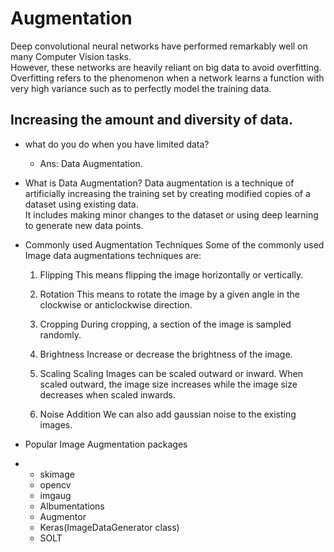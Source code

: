 # Augmentation
Deep convolutional neural networks have performed remarkably well on many Computer Vision tasks. \
However, these networks are heavily reliant on big data to avoid overfitting. \
Overfitting refers to the phenomenon when a network learns a function with very high variance such as to perfectly model the training data. 


## Increasing the amount and diversity of data.

* what do you do when you have limited data? 
  * Ans: Data Augmentation.

* What is Data Augmentation?
  Data augmentation is a technique of artificially increasing the training set by creating modified copies of a dataset using existing data. \
  It includes making minor changes to the dataset or using deep learning to generate new data points.  

* Commonly used Augmentation Techniques
  Some of the commonly used Image data augmentations techniques are:

  1. Flipping
      This means flipping the image horizontally or vertically.
      
  2. Rotation
      This means to rotate the image by a given angle in the clockwise or anticlockwise direction.
      
  3. Cropping
      During cropping, a section of the image is sampled randomly.
      
  4. Brightness
      Increase or decrease the brightness of the image.
      
  5. Scaling
      Scaling Images can be scaled outward or inward. When scaled outward, the image size increases while the image size decreases when scaled inwards.
      
  6. Noise Addition
      We can also add gaussian noise to the existing images.
      
* Popular Image Augmentation packages
* 
    * skimage
    * opencv
    * imgaug
    * Albumentations
    * Augmentor
    * Keras(ImageDataGenerator class)
    * SOLT

